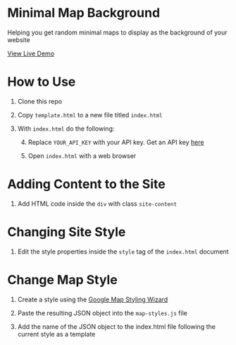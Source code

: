 # Minimal Map Background

Helping you get random minimal maps to display as the background of your website

[View Live Demo](https://strawstack.github.io/MinimalMapBackground/index.html)

# How to Use

1. Clone this repo

2. Copy `template.html` to a new file titled `index.html`

3. With `index.html` do the following:

    4. Replace `YOUR_API_KEY` with your API key. Get an API key [here](https://developers.google.com/maps/documentation/javascript/get-api-key)

    5. Open `index.html` with a web browser

# Adding Content to the Site

1. Add HTML code inside the `div` with class `site-content`

# Changing Site Style

1. Edit the style properties inside the `style` tag of the `index.html` document

# Change Map Style

1. Create a style using the [Google Map Styling Wizard](https://mapstyle.withgoogle.com/) 

2. Paste the resulting JSON object into the `map-styles.js` file 

3. Add the name of the JSON object to the index.html file following the current style as a template
